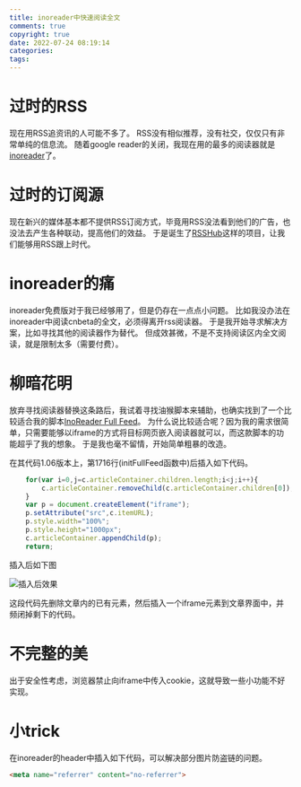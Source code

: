 ```yaml
---
title: inoreader中快速阅读全文
comments: true
copyright: true
date: 2022-07-24 08:19:14
categories:
tags:
---
```


# 过时的RSS
现在用RSS追资讯的人可能不多了。
RSS没有相似推荐，没有社交，仅仅只有非常单纯的信息流。
随着google reader的关闭，我现在用的最多的阅读器就是[inoreader](https://www.inoreader.com/)了。

# 过时的订阅源
现在新兴的媒体基本都不提供RSS订阅方式，毕竟用RSS没法看到他们的广告，也没法去产生各种联动，提高他们的效益。
于是诞生了[RSSHub](https://github.com/DIYgod/RSSHub)这样的项目，让我们能够用RSS跟上时代。

# inoreader的痛
inoreader免费版对于我已经够用了，但是仍存在一点点小问题。
比如我没办法在inoreader中阅读cnbeta的全文，必须得离开rss阅读器。
于是我开始寻求解决方案，比如寻找其他的阅读器作为替代。
但成效甚微，不是不支持阅读区内全文阅读，就是限制太多（需要付费）。

# 柳暗花明
放弃寻找阅读器替换这条路后，我试着寻找油猴脚本来辅助，也确实找到了一个比较适合我的脚本[InoReader Full Feed](https://greasyfork.org/zh-CN/scripts/897-inoreader-full-feed)。
为什么说比较适合呢？因为我的需求很简单，只需要能够以iframe的方式将目标网页嵌入阅读器就可以，而这款脚本的功能超乎了我的想象。
于是我也毫不留情，开始简单粗暴的改造。

在其代码1.06版本上，第1716行(initFullFeed函数中)后插入如下代码。
``` javascript
    for(var i=0,j=c.articleContainer.children.length;i<j;i++){
        c.articleContainer.removeChild(c.articleContainer.children[0]);
    }
    var p = document.createElement("iframe");
    p.setAttribute("src",c.itemURL);
    p.style.width="100%";
    p.style.height="1000px";
    c.articleContainer.appendChild(p);
    return;
````
插入后如下图

![插入后效果](https://raw.githubusercontent.com/gomi1992/blog_images/main/img/202207240844928.png)

这段代码先删除文章内的已有元素，然后插入一个iframe元素到文章界面中，并频闭掉剩下的代码。

# 不完整的美
出于安全性考虑，浏览器禁止向iframe中传入cookie，这就导致一些小功能不好实现。

# 小trick
在inoreader的header中插入如下代码，可以解决部分图片防盗链的问题。
``` html
<meta name="referrer" content="no-referrer">
```

